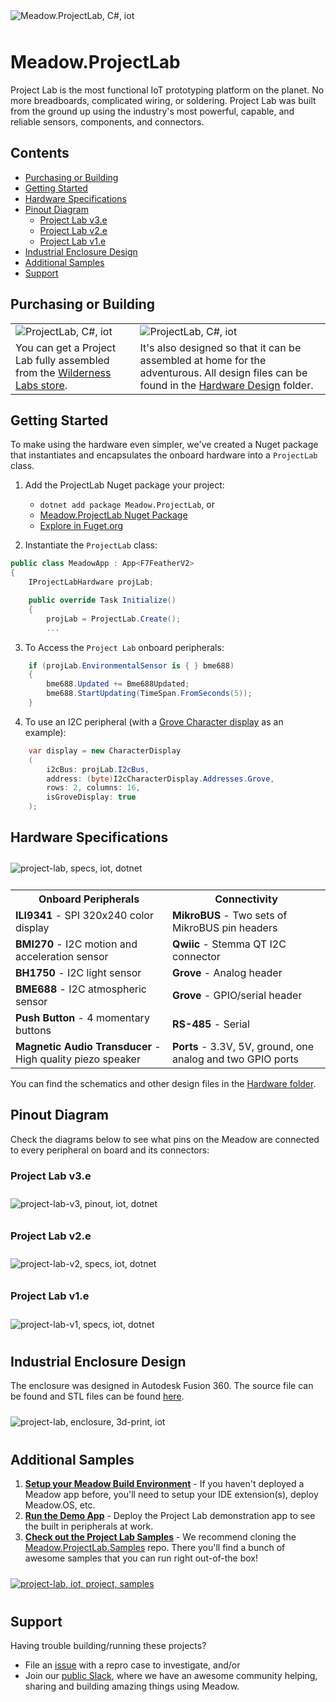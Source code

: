 <img src="Design/meadow-projectlab.jpg"  alt="Meadow.ProjectLab, C#, iot" style="margin-bottom:10px" />

# Meadow.ProjectLab

Project Lab is the most functional IoT prototyping platform on the planet. No more breadboards, complicated wiring, or soldering. Project Lab was built from the ground up using the industry's most powerful, capable, and reliable sensors, components, and connectors.

## Contents
* [Purchasing or Building](#purchasing-or-building)
* [Getting Started](#getting-started)
* [Hardware Specifications](#hardware-specifications)
* [Pinout Diagram](#pinout-diagram)
  * [Project Lab v3.e](#project-lab-v3e)
  * [Project Lab v2.e](#project-lab-v2e)
  * [Project Lab v1.e](#project-lab-v1e)
* [Industrial Enclosure Design](#industrial-enclosure-design)
* [Additional Samples](#additional-samples)
* [Support](#support)

## Purchasing or Building

<table width="100%">
    <tr>
        <td>
            <img src="Design/projectlab-store.jpg" alt="ProjectLab, C#, iot" />
        </td>
        <td>
            <img src="Design/projectlab-pcb.jpg" alt="ProjectLab, C#, iot" /> 
        </td>
    </tr>
    <tr>
        <td>
            You can get a Project Lab fully assembled from the <a href="https://store.wildernesslabs.co/collections/frontpage/products/project-lab-board">Wilderness Labs store</a>.
        </td>
        <td> 
            It's also designed so that it can be assembled at home for the adventurous. All design files can be found in the <a href="/Hardware">Hardware Design</a> folder.
        </td>
    </tr>
</table>

## Getting Started

To make using the hardware even simpler, we've created a Nuget package that instantiates and encapsulates the onboard hardware into a `ProjectLab` class.

1. Add the ProjectLab Nuget package your project: 
    - `dotnet add package Meadow.ProjectLab`, or
    - [Meadow.ProjectLab Nuget Package](https://www.nuget.org/packages/Meadow.ProjectLab)
    - [Explore in Fuget.org](https://www.fuget.org/packages/Meadow.ProjectLab/0.1.0/lib/netstandard2.1/ProjectLab.dll/Meadow.Devices/ProjectLab)

2. Instantiate the `ProjectLab` class:  
```csharp
public class MeadowApp : App<F7FeatherV2>
{
    IProjectLabHardware projLab;

    public override Task Initialize()
    {
        projLab = ProjectLab.Create();
        ...
```

3. To Access the `Project Lab` onboard peripherals:
```csharp
    if (projLab.EnvironmentalSensor is { } bme688)
    {
        bme688.Updated += Bme688Updated;
        bme688.StartUpdating(TimeSpan.FromSeconds(5));
    }
```

4. To use an I2C peripheral (with a [Grove Character display](https://wiki.seeedstudio.com/Grove-16x2_LCD_Series) as an example):
```csharp
    var display = new CharacterDisplay
    (
        i2cBus: projLab.I2cBus,
        address: (byte)I2cCharacterDisplay.Addresses.Grove,
        rows: 2, columns: 16,
        isGroveDisplay: true
    );
```

## Hardware Specifications

<img src="Design/project-lab-specs.jpg" alt="project-lab, specs, iot, dotnet" style="margin-top:10px;margin-bottom:10px" />

<table>
    <tr>
        <th>Onboard Peripherals</th>
        <th>Connectivity</th>
    </tr>
    <tr>
        <td><strong>ILI9341</strong> - SPI 320x240 color display</li></td>
        <td><strong>MikroBUS</strong> - Two sets of MikroBUS pin headers</td>
    </tr>
    <tr>
        <td><strong>BMI270</strong> - I2C motion and acceleration sensor</td>
        <td><strong>Qwiic</strong> - Stemma QT I2C connector</td>
    </tr>
    <tr>
        <td><strong>BH1750</strong> - I2C light sensor</td>
        <td><strong>Grove</strong> - Analog header</td>
    </tr>
    <tr>
        <td><strong>BME688</strong> - I2C atmospheric sensor</td>
        <td><strong>Grove</strong> - GPIO/serial header</td>
    </tr>
    <tr>
        <td><strong>Push Button</strong> - 4 momentary buttons</td>
        <td><strong>RS-485</strong> - Serial</td>
    </tr>
    <tr>
        <td><strong>Magnetic Audio Transducer</strong> - High quality piezo speaker</td>
        <td><strong>Ports</strong> - 3.3V, 5V, ground, one analog and two GPIO ports</td>
    </tr>
</table>

You can find the schematics and other design files in the [Hardware folder](/Hardware).

## Pinout Diagram

Check the diagrams below to see what pins on the Meadow are connected to every peripheral on board and its connectors:
&nbsp;

### Project Lab v3.e

<img src="Design/projectlab-pinout-v3.jpg" alt="project-lab-v3, pinout, iot, dotnet" style="margin-top:10px;margin-bottom:10px" />

### Project Lab v2.e

<img src="Design/projectlab-pinout-v2.jpg" alt="project-lab-v2, specs, iot, dotnet" style="margin-top:10px;margin-bottom:10px" />

### Project Lab v1.e

<img src="Design/projectlab-pinout-v1.jpg" alt="project-lab-v1, specs, iot, dotnet" style="margin-top:10px;margin-bottom:10px" />

## Industrial Enclosure Design

The enclosure was designed in Autodesk Fusion 360. The source file can be found and STL files can be found [here](Design/Enclosure/STLs_For_Printing/).

<img src="Design/project-lab-v3-enclosure.jpg" alt="project-lab, enclosure, 3d-print, iot" style="margin-top:10px;margin-bottom:10px" />

## Additional Samples

1. **[Setup your Meadow Build Environment](http://developer.wildernesslabs.co/Meadow/Getting_Started/Deploying_Meadow/)** - If you haven't deployed a Meadow app before, you'll need to setup your IDE extension(s), deploy Meadow.OS, etc.
2. **[Run the Demo App](Source/ProjectLab_Demo)** - Deploy the Project Lab demonstration app to see the built in peripherals at work.
3. **[Check out the Project Lab Samples](https://github.com/WildernessLabs/Meadow.ProjectLab.Samples)** - We recommend cloning the [Meadow.ProjectLab.Samples](https://github.com/WildernessLabs/Meadow.ProjectLab.Samples) repo. There you'll find a bunch of awesome samples that you can run right out-of-the box! 
<a href="https://github.com/WildernessLabs/Meadow.ProjectLab.Samples">
    <img src="Design/project-lab-samples.png" alt="project-lab, iot, project, samples" style="margin-top:10px;margin-bottom:10px" />
</a>

## Support

Having trouble building/running these projects? 
* File an [issue](https://github.com/WildernessLabs/Meadow_Issues/issues) with a repro case to investigate, and/or
* Join our [public Slack](http://slackinvite.wildernesslabs.co/), where we have an awesome community helping, sharing and building amazing things using Meadow.
